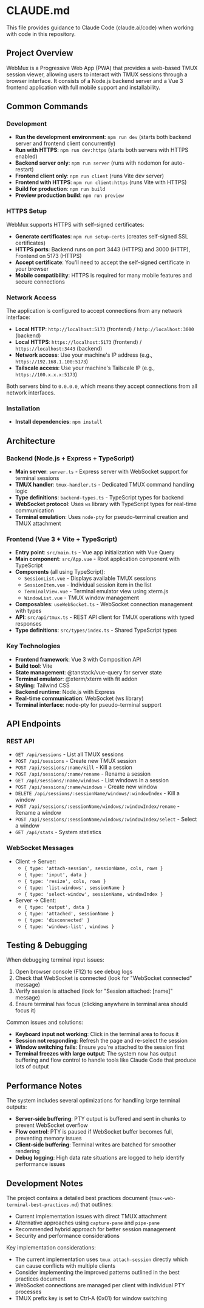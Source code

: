 # CLAUDE.md

This file provides guidance to Claude Code (claude.ai/code) when working with code in this repository.

## Project Overview

WebMux is a Progressive Web App (PWA) that provides a web-based TMUX session viewer, allowing users to interact with TMUX sessions through a browser interface. It consists of a Node.js backend server and a Vue 3 frontend application with full mobile support and installability.

## Common Commands

### Development
- **Run the development environment**: `npm run dev` (starts both backend server and frontend client concurrently)
- **Run with HTTPS**: `npm run dev:https` (starts both servers with HTTPS enabled)
- **Backend server only**: `npm run server` (runs with nodemon for auto-restart)
- **Frontend client only**: `npm run client` (runs Vite dev server)
- **Frontend with HTTPS**: `npm run client:https` (runs Vite with HTTPS)
- **Build for production**: `npm run build`
- **Preview production build**: `npm run preview`

### HTTPS Setup
WebMux supports HTTPS with self-signed certificates:
- **Generate certificates**: `npm run setup-certs` (creates self-signed SSL certificates)
- **HTTPS ports**: Backend runs on port 3443 (HTTPS) and 3000 (HTTP), Frontend on 5173 (HTTPS)
- **Accept certificate**: You'll need to accept the self-signed certificate in your browser
- **Mobile compatibility**: HTTPS is required for many mobile features and secure connections

### Network Access
The application is configured to accept connections from any network interface:
- **Local HTTP**: `http://localhost:5173` (frontend) / `http://localhost:3000` (backend)
- **Local HTTPS**: `https://localhost:5173` (frontend) / `https://localhost:3443` (backend)
- **Network access**: Use your machine's IP address (e.g., `https://192.168.1.100:5173`)
- **Tailscale access**: Use your machine's Tailscale IP (e.g., `https://100.x.x.x:5173`)

Both servers bind to `0.0.0.0`, which means they accept connections from all network interfaces.

### Installation
- **Install dependencies**: `npm install`

## Architecture

### Backend (Node.js + Express + TypeScript)
- **Main server**: `server.ts` - Express server with WebSocket support for terminal sessions
- **TMUX handler**: `tmux-handler.ts` - Dedicated TMUX command handling logic
- **Type definitions**: `backend-types.ts` - TypeScript types for backend
- **WebSocket protocol**: Uses `ws` library with TypeScript types for real-time communication
- **Terminal emulation**: Uses `node-pty` for pseudo-terminal creation and TMUX attachment

### Frontend (Vue 3 + Vite + TypeScript)
- **Entry point**: `src/main.ts` - Vue app initialization with Vue Query
- **Main component**: `src/App.vue` - Root application component with TypeScript
- **Components** (all using TypeScript):
  - `SessionList.vue` - Displays available TMUX sessions
  - `SessionItem.vue` - Individual session item in the list
  - `TerminalView.vue` - Terminal emulator view using xterm.js
  - `WindowList.vue` - TMUX window management
- **Composables**: `useWebSocket.ts` - WebSocket connection management with types
- **API**: `src/api/tmux.ts` - REST API client for TMUX operations with typed responses
- **Type definitions**: `src/types/index.ts` - Shared TypeScript types

### Key Technologies
- **Frontend framework**: Vue 3 with Composition API
- **Build tool**: Vite
- **State management**: @tanstack/vue-query for server state
- **Terminal emulator**: @xterm/xterm with fit addon
- **Styling**: Tailwind CSS
- **Backend runtime**: Node.js with Express
- **Real-time communication**: WebSocket (ws library)
- **Terminal interface**: node-pty for pseudo-terminal support

## API Endpoints

### REST API
- `GET /api/sessions` - List all TMUX sessions
- `POST /api/sessions` - Create new TMUX session
- `POST /api/sessions/:name/kill` - Kill a session
- `POST /api/sessions/:name/rename` - Rename a session
- `GET /api/sessions/:name/windows` - List windows in a session
- `POST /api/sessions/:name/windows` - Create new window
- `DELETE /api/sessions/:sessionName/windows/:windowIndex` - Kill a window
- `POST /api/sessions/:sessionName/windows/:windowIndex/rename` - Rename a window
- `POST /api/sessions/:sessionName/windows/:windowIndex/select` - Select a window
- `GET /api/stats` - System statistics

### WebSocket Messages
- Client → Server:
  - `{ type: 'attach-session', sessionName, cols, rows }`
  - `{ type: 'input', data }`
  - `{ type: 'resize', cols, rows }`
  - `{ type: 'list-windows', sessionName }`
  - `{ type: 'select-window', sessionName, windowIndex }`
- Server → Client:
  - `{ type: 'output', data }`
  - `{ type: 'attached', sessionName }`
  - `{ type: 'disconnected' }`
  - `{ type: 'windows-list', windows }`

## Testing & Debugging

When debugging terminal input issues:
1. Open browser console (F12) to see debug logs
2. Check that WebSocket is connected (look for "WebSocket connected" message)
3. Verify session is attached (look for "Session attached: [name]" message)
4. Ensure terminal has focus (clicking anywhere in terminal area should focus it)

Common issues and solutions:
- **Keyboard input not working**: Click in the terminal area to focus it
- **Session not responding**: Refresh the page and re-select the session
- **Window switching fails**: Ensure you're attached to the session first
- **Terminal freezes with large output**: The system now has output buffering and flow control to handle tools like Claude Code that produce lots of output

## Performance Notes

The system includes several optimizations for handling large terminal outputs:
- **Server-side buffering**: PTY output is buffered and sent in chunks to prevent WebSocket overflow
- **Flow control**: PTY is paused if WebSocket buffer becomes full, preventing memory issues
- **Client-side buffering**: Terminal writes are batched for smoother rendering
- **Debug logging**: High data rate situations are logged to help identify performance issues

## Development Notes

The project contains a detailed best practices document (`tmux-web-terminal-best-practices.md`) that outlines:
- Current implementation issues with direct TMUX attachment
- Alternative approaches using `capture-pane` and `pipe-pane`
- Recommended hybrid approach for better session management
- Security and performance considerations

Key implementation considerations:
- The current implementation uses `tmux attach-session` directly which can cause conflicts with multiple clients
- Consider implementing the improved patterns outlined in the best practices document
- WebSocket connections are managed per client with individual PTY processes
- TMUX prefix key is set to Ctrl-A (0x01) for window switching